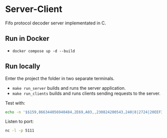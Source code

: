 # Server-Client
Fifo protocol decoder server implementated in C.

## Run in Docker
 - `docker compose up -d --build`

## Run locally
Enter the project the folder in two separate terminals.
- `make run_server` builds and runs the server application.
- `make run_clients` builds and runs clients sending requests to the server.

Test with: 
```bash
echo -n '$$159,866344056940484,2E69,A03,,230824200543,240|8|2724|20EEF33,4.21,100,003F,1,84D81B5DFC3A:-66|8ED81B5DFC3A:-66|8AD81B5DFC3A:-67|AC233FC0D496:-68|3C286D5FBD72:-68*55' | nc localhost 5124
```

Listen to port:
```bash
nc -l -p 5111
```
